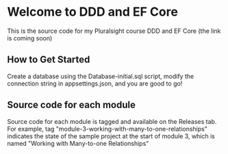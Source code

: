 Welcome to DDD and EF Core
=====================

This is the source code for my Pluralsight course DDD and EF Core (the link is coming soon)

How to Get Started
--------------

Create a database using the Database-initial.sql script, modify the connection string in appsettings.json, and you are good to go!

Source code for each module
---------------------------

Source code for each module is tagged and available on the Releases tab. For example, tag "module-3-working-with-many-to-one-relationships" indicates the state of the sample project at the start of module 3, which is named "Working with Many-to-one Relationships"
